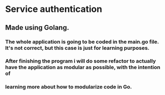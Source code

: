 # Service authentication

## Made using Golang.

### The whole application is going to be coded in the main.go file. It's not correct, but this case is just for learning purposes.
### After finishing the program i will do some refactor to actually have the application as modular as possible, with the intention of
### learning more about how to modularize code in Go.
